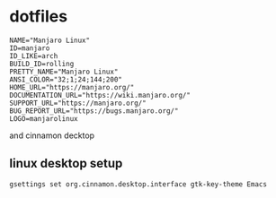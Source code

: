 # dotfiles

```
NAME="Manjaro Linux"
ID=manjaro
ID_LIKE=arch
BUILD_ID=rolling
PRETTY_NAME="Manjaro Linux"
ANSI_COLOR="32;1;24;144;200"
HOME_URL="https://manjaro.org/"
DOCUMENTATION_URL="https://wiki.manjaro.org/"
SUPPORT_URL="https://manjaro.org/"
BUG_REPORT_URL="https://bugs.manjaro.org/"
LOGO=manjarolinux
```
and cinnamon decktop


## linux desktop setup
```
gsettings set org.cinnamon.desktop.interface gtk-key-theme Emacs
```

